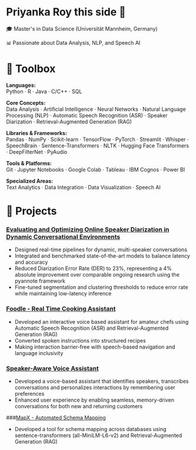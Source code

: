 # **Priyanka Roy this side** 👋

🎓 Master's in Data Science (Universität Mannheim, Germany) 

📊 Passionate about Data Analysis, NLP, and Speech AI  

# 🔧 **Toolbox**

**Languages:**  
Python · R · Java · C/C++ · SQL

**Core Concepts:**  
Data Analysis · Artificial Intelligence · Neural Networks · Natural Language Processing (NLP) · Automatic Speech Recognition (ASR) · Speaker Diarization · Retrieval-Augmented Generation (RAG)

**Libraries & Frameworks:**  
Pandas · NumPy · Scikit-learn · TensorFlow · PyTorch · Streamlit · Whisper · SpeechBrain · Sentence-Transformers · NLTK · Hugging Face Transformers · DeepFilterNet · PyAudio

**Tools & Platforms:**  
Git · Jupyter Notebooks · Google Colab · Tableau · IBM Cognos · Power BI 

**Specialized Areas:**  
Text Analytics · Data Integration · Data Visualization · Speech AI

# 📁 **Projects**

### [Evaluating and Optimizing Online Speaker Diarization in Dynamic Conversational Environments](https://github.com/priyankaroy27/MMDS_MasterThesis)
- Designed real-time pipelines for dynamic, multi-speaker conversations
- Integrated and benchmarked state-of-the-art models to balance latency and accuracy
- Reduced Diarization Error Rate (DER) to 23%, representing a 4% absolute improvement over comparable ongoing research using the pyannote framework
- Fine-tuned segmentation and clustering thresholds to reduce error rate while maintaining low-latency inference

### [Foodle - Real Time Cooking Assistant](https://github.com/priyankaroy27/Foodle)
- Developed an interactive voice based assistant for amateur chefs using Automatic Speech Recognition (ASR) and Retrieval-Augmented Generation (RAG)
- Converted spoken instructions into structured recipes
- Making interaction barrier-free with speech-based navigation and language inclusivity 

### [Speaker-Aware Voice Assistant](https://github.com/priyankaroy27/STARTHACK25_Helbling)
- Developed a voice-based assistant that identifies speakers, transcribes conversations and personalizes interactions by remembering user preferences
- Enhanced user experience by enabling seamless, memory-driven conversations for both new and returning customers

###[MapX - Automated Schema Mapping](https://github.com/priyankaroy27/MapX-Automated_Schema_Mapping)
- Developed a tool for schema mapping across databases using sentence-transformers (all-MiniLM-L6-v2) and Retrieval-Augmented Generation (RAG)
